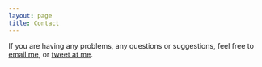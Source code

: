```yaml
---
layout: page
title: Contact
---
```


If you are having any problems, any questions or suggestions, feel free to [email me](ss@kernel.co), or [tweet at me](https://twitter.com/intent/tweet?text=%40sosata).
